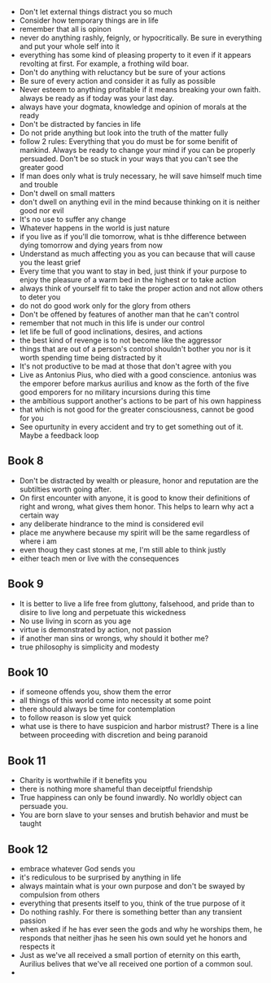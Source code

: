 * Don't let external things distract you so much
* Consider how temporary things are in life
* remember that all is opinon
* never do anything rashly, feignly, or hypocritically. Be sure in everything and put your whole self into it
* everything has some kind of pleasing property to it even if it appears revolting at first. For example, a frothing wild boar.
* Don't do anything with reluctancy but be sure of your actions
* Be sure of every action and consider it as fully as possible
* Never esteem to anything profitable if it means breaking your own faith. always be ready as if today was your last day.
* always have your dogmata, knowledge and opinion of morals at the ready
* Don't be distracted by fancies in life
* Do not pride anything but look into the truth of the matter fully
* follow 2 rules: Everything that you do must be for some benifit of mankind. Always be ready to change your mind if you can be properly persuaded. Don't be so stuck in your ways that you can't see the greater good
* If man does only what is truly necessary, he will save himself much time and trouble
* Don't dwell on small matters
* don't dwell on anything evil in the mind because thinking on it is neither good nor evil
* It's no use to suffer any change
* Whatever happens in the world is just nature
* if you live as if you'll die tomorrow, what is thhe difference between dying tomorrow and dying years from now
* Understand as much affecting you as you can because that will cause you the least grief
* Every time that you want to stay in bed, just think if your purpose to enjoy the pleasure of a warm bed in the highest or to take action
* always think of yourself fit to take the proper action and not allow others to deter you
* do not do good work only for the glory from others
* Don't be offened by features of another man that he can't control
* remember that not much in this life is under our control
* let life be full of good inclinations, desires, and actions
* the best kind of revenge is to not become like the aggressor
* things that are out of a person's control shouldn't bother you nor is it worth spending time being distracted by it
* It's not productive to be mad at those that don't agree with you
* Live as Antonius Pius, who died with a good conscience. antonius was the emporer before markus aurilius and know as the forth of the five good emporers for no military incursions during this time
* the ambitious support another's actions to be part of his own happiness
* that which is not good for the greater consciousness, cannot be good for you
* See opurtunity in every accident and try to get something out of it. Maybe a feedback loop

## Book 8
* Don't be distracted by wealth or pleasure, honor and reputation are the subtilties worth going after.
* On first encounter with anyone, it is good to know their definitions of right and wrong, what gives them honor. This helps to learn why act a certain way
* any deliberate hindrance to the mind is considered evil
* place me anywhere because my spirit will be the same regardless of where i am
* even thoug they cast stones at me, I'm still able to think justly
* either teach men or live with the consequences

## Book 9

* It is better to live a life free from gluttony, falsehood, and pride than to disire to live long and perpetuate this wickedness
* No use living in scorn as you age
* virtue is demonstrated by action, not passion
* if another man sins or wrongs, why should it bother me?
* true philosophy is simplicity and modesty

## Book 10

* if someone offends you, show them the error
* all things of this world come into necessity at some point
* there should always be time for contemplation
* to follow reason is slow yet quick
* what use is there to have suspicion and harbor mistrust? There is a line between proceeding with discretion and being paranoid

## Book 11

* Charity is worthwhile if it benefits you
* there is nothing more shameful than deceiptful friendship
* True happiness can only be found inwardly. No worldly object can persuade you.
* You are born slave to your senses and brutish behavior and must be taught

## Book 12
* embrace whatever God sends you
* it's rediculous to be surprised by anything in life
* always maintain what is your own purpose and don't be swayed by compulsion from others
* everything that presents itself to you, think of the true purpose of it
* Do nothing rashly. For there is something better than any transient passion
* when asked if he has ever seen the gods and why he worships them, he responds that neither jhas he seen his own sould yet he honors and respects it
* Just as we've all received a small portion of eternity on this earth, Aurilius belives that we've all received one portion of a common soul.
* 
